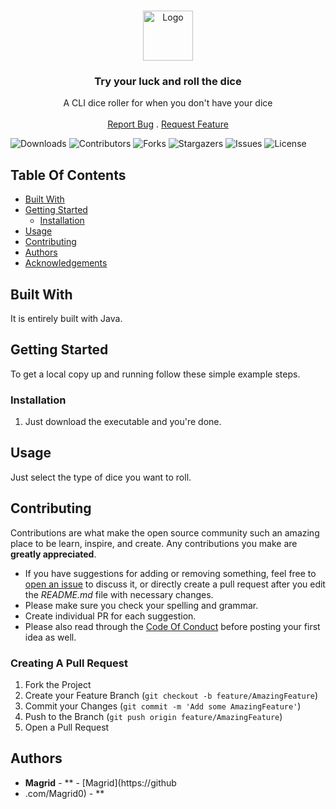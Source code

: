 <br/>
<p align="center">
  <img src="src/icon.ico" alt="Logo" width="80" height="80">
  <h3 align="center">Try your luck and roll the dice</h3>

  <p align="center">
    A CLI dice roller for when you don't have your dice
    <br/>
    <br/>
    <a href="https://github.com/Magrid0/DiceRoller/issues">Report Bug</a>
    .
    <a href="https://github.com/Magrid0/DiceRoller/issues">Request Feature</a>
  </p>
</p>

![Downloads](https://img.shields.io/github/downloads/Magrid0/DiceRoller/total) ![Contributors](https://img.shields.io/github/contributors/Magrid0/DiceRoller?color=dark-green) ![Forks](https://img.shields.io/github/forks/Magrid0/DiceRoller?style=social) ![Stargazers](https://img.shields.io/github/stars/Magrid0/DiceRoller?style=social) ![Issues](https://img.shields.io/github/issues/Magrid0/DiceRoller) ![License](https://img.shields.io/github/license/Magrid0/DiceRoller) 

## Table Of Contents

* [Built With](#built-with)
* [Getting Started](#getting-started)
  * [Installation](#installation)
* [Usage](#usage)
* [Contributing](#contributing)
* [Authors](#authors)
* [Acknowledgements](#acknowledgements)

## Built With

It is entirely built with Java.

## Getting Started

To get a local copy up and running follow these simple example steps.

### Installation

1) Just download the executable and you're done.

## Usage

Just select the type of dice you want to roll.

## Contributing

Contributions are what make the open source community such an amazing place to be learn, inspire, and create. Any contributions you make are **greatly appreciated**.
* If you have suggestions for adding or removing something, feel free to [open an issue](https://github.com/Magrid0/DiceRoller/issues/new) to discuss it, or directly create a pull request after you edit the *README.md* file with necessary changes.
* Please make sure you check your spelling and grammar.
* Create individual PR for each suggestion.
* Please also read through the [Code Of Conduct](https://github.com/Magrid0/DiceRoller/blob/main/CODE_OF_CONDUCT.md) before posting your first idea as well.

### Creating A Pull Request

1. Fork the Project
2. Create your Feature Branch (`git checkout -b feature/AmazingFeature`)
3. Commit your Changes (`git commit -m 'Add some AmazingFeature'`)
4. Push to the Branch (`git push origin feature/AmazingFeature`)
5. Open a Pull Request

## Authors

* **Magrid** - ** - [Magrid](https://github
* .com/Magrid0) - **
